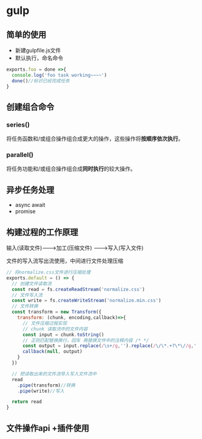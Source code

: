 # gulp





## 简单的使用



- 新建gulpfile.js文件
- 默认执行，命名命令

```js
exports.foo = done =>{
  console.log('foo task working~~~~')
  done()//标识已经完成任务
}
```



## 创建组合命令



### series()

将任务函数和/或组合操作组合成更大的操作，这些操作将**按顺序依次执行**。

### parallel()

将任务功能和/或组合操作组合成**同时执行**的较大操作。



## 异步任务处理

- async await
- promise



## 构建过程的工作原理



输入(读取文件)--->加工(压缩文件) --->写入(写入文件)



文件的写入流写出流使用，中间进行文件处理压缩



```js
// 将normalize.css文件进行压缩处理
exports.default = () => {
  // 创建文件读取流
  const read = fs.createReadStream('normalize.css')
  // 文件写入流
  const write = fs.createWriteStream('normalize.min.css')
  // 文件转换
  const transform = new Transform({
    transform: (chunk, encoding,callback)=>{
      // 文件压缩过程实现
      // chunk 读取流中的文件内容
      const input = chunk.toString()
      // 正则匹配替换换行，回车 再替换文件中的注释内容 /* */
      const output = input.replace(/\s+/g,'').replace(/\/\*.+?\*\//g,'')
      callback(null, output)
    }
  })

  // 把读取出来的文件流导入写入文件流中
  read
    .pipe(transform)//转换
    .pipe(write)//写入

  return read
}

```





## 文件操作api +插件使用



